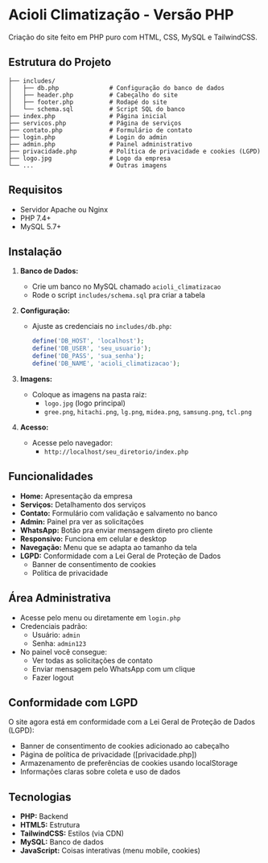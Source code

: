 # Acioli Climatização - Versão PHP

Criação do site feito em PHP puro com HTML, CSS, MySQL e TailwindCSS.

## Estrutura do Projeto

```
├── includes/
│   ├── db.php              # Configuração do banco de dados
│   ├── header.php          # Cabeçalho do site
│   ├── footer.php          # Rodapé do site
│   └── schema.sql          # Script SQL do banco
├── index.php               # Página inicial
├── servicos.php            # Página de serviços
├── contato.php             # Formulário de contato
├── login.php               # Login do admin
├── admin.php               # Painel administrativo
├── privacidade.php         # Política de privacidade e cookies (LGPD)
├── logo.jpg                # Logo da empresa
└── ...                     # Outras imagens
```

## Requisitos

- Servidor Apache ou Nginx
- PHP 7.4+
- MySQL 5.7+

## Instalação

1. **Banco de Dados:**
   - Crie um banco no MySQL chamado `acioli_climatizacao`
   - Rode o script `includes/schema.sql` pra criar a tabela

2. **Configuração:**
   - Ajuste as credenciais no `includes/db.php`:
     ```php
     define('DB_HOST', 'localhost');
     define('DB_USER', 'seu_usuario');
     define('DB_PASS', 'sua_senha');
     define('DB_NAME', 'acioli_climatizacao');
     ```

3. **Imagens:**
   - Coloque as imagens na pasta raiz:
     - `logo.jpg` (logo principal)
     - `gree.png`, `hitachi.png`, `lg.png`, `midea.png`, `samsung.png`, `tcl.png`

4. **Acesso:**
   - Acesse pelo navegador:
     - `http://localhost/seu_diretorio/index.php`

## Funcionalidades

- **Home:** Apresentação da empresa
- **Serviços:** Detalhamento dos serviços
- **Contato:** Formulário com validação e salvamento no banco
- **Admin:** Painel pra ver as solicitações
- **WhatsApp:** Botão pra enviar mensagem direto pro cliente
- **Responsivo:** Funciona em celular e desktop
- **Navegação:** Menu que se adapta ao tamanho da tela
- **LGPD:** Conformidade com a Lei Geral de Proteção de Dados
  - Banner de consentimento de cookies
  - Política de privacidade

## Área Administrativa

- Acesse pelo menu ou diretamente em `login.php`
- Credenciais padrão:
  - Usuário: `admin`
  - Senha: `admin123`
- No painel você consegue:
  - Ver todas as solicitações de contato
  - Enviar mensagem pelo WhatsApp com um clique
  - Fazer logout

## Conformidade com LGPD

O site agora está em conformidade com a Lei Geral de Proteção de Dados (LGPD):
- Banner de consentimento de cookies adicionado ao cabeçalho
- Página de política de privacidade ([privacidade.php])
- Armazenamento de preferências de cookies usando localStorage
- Informações claras sobre coleta e uso de dados

## Tecnologias

- **PHP:** Backend
- **HTML5:** Estrutura
- **TailwindCSS:** Estilos (via CDN)
- **MySQL:** Banco de dados
- **JavaScript:** Coisas interativas (menu mobile, cookies)